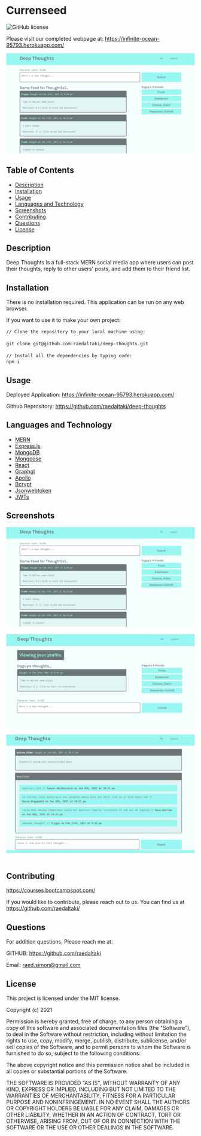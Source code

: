 # Currenseed

![GitHub license](https://img.shields.io/badge/license-MIT-ff69b4.svg)

Please visit our completed webpage at:  https://infinite-ocean-95793.herokuapp.com/

![website screenshot](./images/deep-thoughts-01.png)

## Table of Contents 

- [Description](#description)
- [Installation](#installation)
- [Usage](#usage)
- [Languages and Technology](#languages-and-technology)
- [Screenshots](#screenshots)
- [Contributing](#contributing)
- [Questions](#Questions)
- [License](#license)

## Description

Deep Thoughts is a full-stack MERN social media app where users can post their thoughts, reply to other users' posts, and add them to their friend list.


## Installation

There is no installation required. This application can be run on any web browser. 

If you want to use it to make your own project:

```
// Clone the repository to your local machine using:

git clone git@github.com:raedaltaki/deep-thoughts.git

// Install all the dependencies by typing code:
npm i

```

## Usage

  Deployed Application: https://infinite-ocean-95793.herokuapp.com/

  Github Reprository: https://github.com/raedaltaki/deep-thoughts


## Languages and Technology

- [MERN](https://medium.com/@blockchain_simplified/what-is-mern-stack-9c867dbad302 "MERN")<br />
- [Express.js](https://expressjs.com/ "Express.js")<br />
- [MongoDB](https://docs.mongodb.com/manual/ "MongoDB")<br />
- [Mongoose](https://mongoosejs.com/docs/index.html "Mongoose")<br />
- [React](https://reactjs.org/ "React")<br />
- [Graphql](https://graphql.org/ "Graphql")<br />
- [Apollo](https://www.apollographql.com/ "Apollo")<br />
- [Bcrypt](https://www.npmjs.com/package/bcrypt "Bcrypt")<br />
- [Jsonwebtoken](https://www.npmjs.com/package/jsonwebtoken "Jsonwebtoken")<br />
- [JWTs](https://jwt.io/ "JWTs")<br />


## Screenshots

![sample screenshot](./images/deep-thoughts-01.png) <br /><br />
![sample screenshot](./images/deep-thoughts-02.png) <br /><br />
![sample screenshot](./images/deep-thoughts-03.png) <br /><br />

## Contributing

https://courses.bootcampspot.com/

If you would like to contribute, please reach out to us. You can find us at https://github.com/raedaltaki/

## Questions

For addition questions, Please reach me at:

GITHUB: https://github.com/raedaltaki
  
Email: raed.simon@gmail.com

## License

This project is licensed under the MIT license.

Copyright (c) 2021 

Permission is hereby granted, free of charge, to any person obtaining a copy of this software and associated documentation files (the "Software"), to deal in the Software without restriction, including without limitation the rights to use, copy, modify, merge, publish, distribute, sublicense, and/or sell copies of the Software, and to permit persons to whom the Software is furnished to do so, subject to the following conditions:

The above copyright notice and this permission notice shall be included in all copies or substantial portions of the Software.

THE SOFTWARE IS PROVIDED "AS IS", WITHOUT WARRANTY OF ANY KIND, EXPRESS OR IMPLIED, INCLUDING BUT NOT LIMITED TO THE WARRANTIES OF MERCHANTABILITY, FITNESS FOR A PARTICULAR PURPOSE AND NONINFRINGEMENT. IN NO EVENT SHALL THE AUTHORS OR COPYRIGHT HOLDERS BE LIABLE FOR ANY CLAIM, DAMAGES OR OTHER LIABILITY, WHETHER IN AN ACTION OF CONTRACT, TORT OR OTHERWISE, ARISING FROM, OUT OF OR IN CONNECTION WITH THE SOFTWARE OR THE USE OR OTHER DEALINGS IN THE SOFTWARE.





